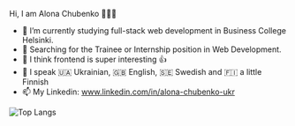 Hi, I am Alona Chubenko 👩🏻‍💻

<!--
**AlonaCh/AlonaCh** is a ✨ _special_ ✨ repository because its `README.md` (this file) appears on your GitHub profile.

Here are some ideas to get you started:
-->

- 🔭 I’m currently studying full-stack web development in Business College Helsinki.
- 👀 Searching for the Trainee or Internship position in Web Development.
- 👯 I think frontend is super interesting 👍
- 💬 I speak 🇺🇦 Ukrainian, 🇬🇧 English, 🇸🇪 Swedish and 🇫🇮 a little Finnish
- 📫 My Linkedin: www.linkedin.com/in/alona-chubenko-ukr

![Top Langs](https://github-readme-stats.vercel.app/api/top-langs/?username=AlonaCh&size_weight=0.5&count_weight=0.5)
